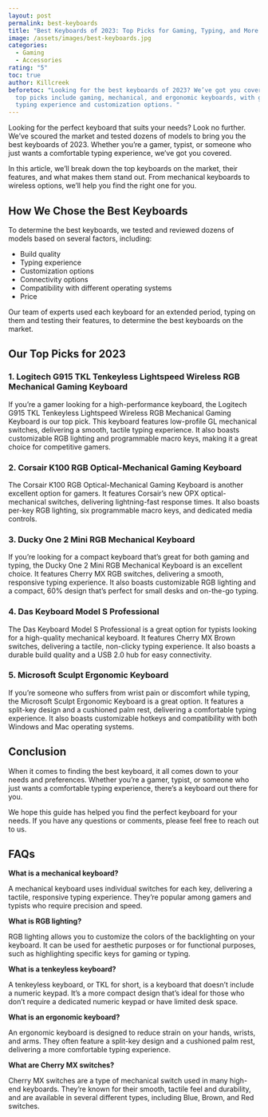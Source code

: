 ```yaml
---
layout: post
permalink: best-keyboards
title: "Best Keyboards of 2023: Top Picks for Gaming, Typing, and More "
image: /assets/images/best-keyboards.jpg
categories:
  - Gaming
  - Accessories
rating: "5"
toc: true
author: Killcreek
beforetoc: "Looking for the best keyboards of 2023? We’ve got you covered. Our
  top picks include gaming, mechanical, and ergonomic keyboards, with great
  typing experience and customization options. "
---
```

Looking for the perfect keyboard that suits your needs? Look no further. We’ve scoured the market and tested dozens of models to bring you the best keyboards of 2023. Whether you’re a gamer, typist, or someone who just wants a comfortable typing experience, we’ve got you covered.

In this article, we’ll break down the top keyboards on the market, their features, and what makes them stand out. From mechanical keyboards to wireless options, we’ll help you find the right one for you.

## How We Chose the Best Keyboards

To determine the best keyboards, we tested and reviewed dozens of models based on several factors, including:

* Build quality
* Typing experience
* Customization options
* Connectivity options
* Compatibility with different operating systems
* Price

Our team of experts used each keyboard for an extended period, typing on them and testing their features, to determine the best keyboards on the market.

## Our Top Picks for 2023

### 1. Logitech G915 TKL Tenkeyless Lightspeed Wireless RGB Mechanical Gaming Keyboard

If you’re a gamer looking for a high-performance keyboard, the Logitech G915 TKL Tenkeyless Lightspeed Wireless RGB Mechanical Gaming Keyboard is our top pick. This keyboard features low-profile GL mechanical switches, delivering a smooth, tactile typing experience. It also boasts customizable RGB lighting and programmable macro keys, making it a great choice for competitive gamers.

### 2. Corsair K100 RGB Optical-Mechanical Gaming Keyboard

The Corsair K100 RGB Optical-Mechanical Gaming Keyboard is another excellent option for gamers. It features Corsair’s new OPX optical-mechanical switches, delivering lightning-fast response times. It also boasts per-key RGB lighting, six programmable macro keys, and dedicated media controls.

### 3. Ducky One 2 Mini RGB Mechanical Keyboard

If you’re looking for a compact keyboard that’s great for both gaming and typing, the Ducky One 2 Mini RGB Mechanical Keyboard is an excellent choice. It features Cherry MX RGB switches, delivering a smooth, responsive typing experience. It also boasts customizable RGB lighting and a compact, 60% design that’s perfect for small desks and on-the-go typing.

### 4. Das Keyboard Model S Professional

The Das Keyboard Model S Professional is a great option for typists looking for a high-quality mechanical keyboard. It features Cherry MX Brown switches, delivering a tactile, non-clicky typing experience. It also boasts a durable build quality and a USB 2.0 hub for easy connectivity.

### 5. Microsoft Sculpt Ergonomic Keyboard

If you’re someone who suffers from wrist pain or discomfort while typing, the Microsoft Sculpt Ergonomic Keyboard is a great option. It features a split-key design and a cushioned palm rest, delivering a comfortable typing experience. It also boasts customizable hotkeys and compatibility with both Windows and Mac operating systems.

## Conclusion

When it comes to finding the best keyboard, it all comes down to your needs and preferences. Whether you’re a gamer, typist, or someone who just wants a comfortable typing experience, there’s a keyboard out there for you.

We hope this guide has helped you find the perfect keyboard for your needs. If you have any questions or comments, please feel free to reach out to us.

## FAQs

**What is a mechanical keyboard?** 

A mechanical keyboard uses individual switches for each key, delivering a tactile, responsive typing experience. They’re popular among gamers and typists who require precision and speed.

**What is RGB lighting?** 

RGB lighting allows you to customize the colors of the backlighting on your keyboard. It can be used for aesthetic purposes or for functional purposes, such as highlighting specific keys for gaming or typing.

**What is a tenkeyless keyboard?** 

A tenkeyless keyboard, or TKL for short, is a keyboard that doesn’t include a numeric keypad. It’s a more compact design that’s ideal for those who don’t require a dedicated numeric keypad or have limited desk space.

**What is an ergonomic keyboard?** 

An ergonomic keyboard is designed to reduce strain on your hands, wrists, and arms. They often feature a split-key design and a cushioned palm rest, delivering a more comfortable typing experience.

**What are Cherry MX switches?** 

Cherry MX switches are a type of mechanical switch used in many high-end keyboards. They’re known for their smooth, tactile feel and durability, and are available in several different types, including Blue, Brown, and Red switches.